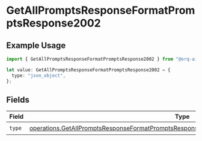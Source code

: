 # GetAllPromptsResponseFormatPromptsResponse2002

## Example Usage

```typescript
import { GetAllPromptsResponseFormatPromptsResponse2002 } from "@orq-ai/node/models/operations";

let value: GetAllPromptsResponseFormatPromptsResponse2002 = {
  type: "json_object",
};
```

## Fields

| Field                                                                                                                                                                                                        | Type                                                                                                                                                                                                         | Required                                                                                                                                                                                                     | Description                                                                                                                                                                                                  |
| ------------------------------------------------------------------------------------------------------------------------------------------------------------------------------------------------------------ | ------------------------------------------------------------------------------------------------------------------------------------------------------------------------------------------------------------ | ------------------------------------------------------------------------------------------------------------------------------------------------------------------------------------------------------------ | ------------------------------------------------------------------------------------------------------------------------------------------------------------------------------------------------------------ |
| `type`                                                                                                                                                                                                       | [operations.GetAllPromptsResponseFormatPromptsResponse200ApplicationJSONResponseBodyData2Type](../../models/operations/getallpromptsresponseformatpromptsresponse200applicationjsonresponsebodydata2type.md) | :heavy_check_mark:                                                                                                                                                                                           | N/A                                                                                                                                                                                                          |